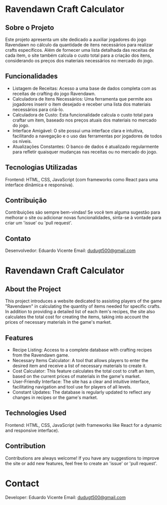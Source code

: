 # Ravendawn Craft Calculator

## Sobre o Projeto

Este projeto apresenta um site dedicado a auxiliar jogadores do jogo Ravendawn no cálculo da quantidade de itens necessários para realizar crafts específicos. Além de fornecer uma lista detalhada das receitas de cada item, o site também calcula o custo total para a criação dos itens, considerando os preços dos materiais necessários no mercado do jogo.

## Funcionalidades

- Listagem de Receitas: Acesso a uma base de dados completa com as receitas de crafting do jogo Ravendawn.
- Calculadora de Itens Necessários: Uma ferramenta que permite aos jogadores inserir o item desejado e receber uma lista dos materiais necessários para criá-lo.
- Calculadora de Custo: Esta funcionalidade calcula o custo total para craftar um item, baseado nos preços atuais dos materiais no mercado do jogo.
- Interface Amigável: O site possui uma interface clara e intuitiva, facilitando a navegação e o uso das ferramentas por jogadores de todos os níveis.
- Atualizações Constantes: O banco de dados é atualizado regularmente para refletir quaisquer mudanças nas receitas ou no mercado do jogo.

## Tecnologias Utilizadas

Frontend: HTML, CSS, JavaScript (com frameworks como React para uma interface dinâmica e responsiva).

## Contribuição

Contribuições são sempre bem-vindas! Se você tem alguma sugestão para melhorar o site ou adicionar novas funcionalidades, sinta-se à vontade para criar um 'issue' ou 'pull request'.

## Contato
Desenvolvedor: Eduardo Vicente
Email: dudugt500@gmail.com


# Ravendawn Craft Calculator

## About the Project

This project introduces a website dedicated to assisting players of the game "Ravendawn" in calculating the quantity of items needed for specific crafts. In addition to providing a detailed list of each item's recipes, the site also calculates the total cost for creating the items, taking into account the prices of necessary materials in the game's market.

## Features
- Recipe Listing: Access to a complete database with crafting recipes from the Ravendawn game.
- Necessary Items Calculator: A tool that allows players to enter the desired item and receive a list of necessary materials to create it.
- Cost Calculator: This feature calculates the total cost to craft an item, based on the current prices of materials in the game's market.
- User-Friendly Interface: The site has a clear and intuitive interface, facilitating navigation and tool use for players of all levels.
- Constant Updates: The database is regularly updated to reflect any changes in recipes or the game's market.

## Technologies Used

Frontend: HTML, CSS, JavaScript (with frameworks like React for a dynamic and responsive interface).

## Contribution

Contributions are always welcome! If you have any suggestions to improve the site or add new features, feel free to create an 'issue' or 'pull request'.

# Contact

Developer: Eduardo Vicente
Email: dudugt500@gmail.com
